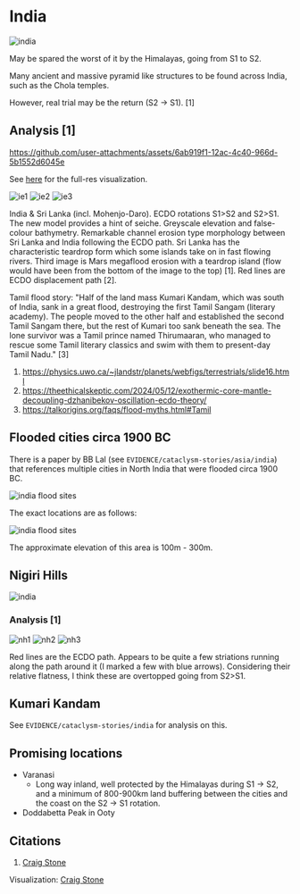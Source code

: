 # India

![india](img/india.png "india")

May be spared the worst of it by the Himalayas, going from S1 to S2.

Many ancient and massive pyramid like structures to be found across India, such as the Chola temples.

However, real trial may be the return (S2 -> S1). [1]

## Analysis [1]

https://github.com/user-attachments/assets/6ab919f1-12ac-4c40-966d-5b1552d6045e

See [here](https://github.com/sovrynn/ecdo/tree/master/6-LITERATURE-MEDIA/nobulart/ecdo-visualizations) for the full-res visualization.

![ie1](img/indiaerosion1.jpg "ie1")
![ie2](img/indiaerosion2.jpg "ie2")
![ie3](img/indiaerosion3.jpg "ie3")

India & Sri Lanka (incl. Mohenjo-Daro). ECDO rotations S1>S2 and S2>S1. The new model provides a hint of seiche. Greyscale elevation and false-colour bathymetry. Remarkable channel erosion type morphology between Sri Lanka and India following the ECDO path. Sri Lanka has the characteristic teardrop form which some islands take on in fast flowing rivers. Third image is Mars megaflood erosion with a teardrop island (flow would have been from the bottom of the image to the top) [1]. Red lines are ECDO displacement path [2].

Tamil flood story: "Half of the land mass Kumari Kandam, which was south of India, sank in a great flood, destroying the first Tamil Sangam (literary academy). The people moved to the other half and established the second Tamil Sangam there, but the rest of Kumari too sank beneath the sea. The lone survivor was a Tamil prince named Thirumaaran, who managed to rescue some Tamil literary classics and swim with them to present-day Tamil Nadu." [3]

1. https://physics.uwo.ca/~jlandstr/planets/webfigs/terrestrials/slide16.html
2. https://theethicalskeptic.com/2024/05/12/exothermic-core-mantle-decoupling-dzhanibekov-oscillation-ecdo-theory/
3. https://talkorigins.org/faqs/flood-myths.html#Tamil

## Flooded cities circa 1900 BC

There is a paper by BB Lal (see `EVIDENCE/cataclysm-stories/asia/india`) that references multiple cities in North India that were flooded circa 1900 BC.

![india flood sites](img/india-flood-sites-2.png "india flood sites")

The exact locations are as follows:

![india flood sites](img/india-flood-sites.png "india flood sites")

The approximate elevation of this area is 100m - 300m.

## Nigiri Hills

![india](img/nigiri.png "india")

### Analysis [1]

![nh1](img/nigirihills1.jpg "nh1")
![nh2](img/nigirihills2.jpg "nh2")
![nh3](img/nigirihills3.jpg "nh3")

Red lines are the ECDO path. Appears to be quite a few striations running along the path around it (I marked a few with blue arrows). Considering their relative flatness, I think these are overtopped going from S2>S1.

## Kumari Kandam

See `EVIDENCE/cataclysm-stories/india` for analysis on this.

## Promising locations

- Varanasi
	- Long way inland, well protected by the Himalayas during S1 -> S2, and a minimum of 800-900km land buffering between the cities and the coast on the S2 -> S1 rotation.
- Doddabetta Peak in Ooty

## Citations

1. [Craig Stone](https://nobulart.com)

Visualization: [Craig Stone](https://nobulart.com)
